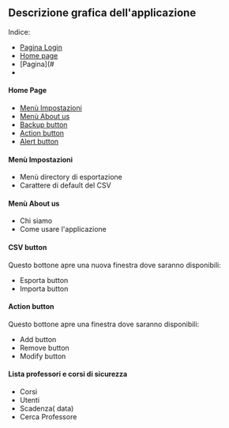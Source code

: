 ## Descrizione grafica dell'applicazione

Indice:
- [Pagina Login](#Pagina-di-login)
- [Home page](#Home-page)
- [Pagina](#
- 

#### Home Page
- [Menù Impostazioni](#Menù-Impostazioni)
- [Menù About us](#Menù-About-us)
- [Backup button](#CSV-buttuno)
- [Action button](#Action-Button)
- [Alert button](#Lista-professori-e-corsi-di-sicurezza)

#### Menù Impostazioni
- Menù directory di esportazione
- Carattere di default del CSV

#### Menù About us 
- Chi siamo
- Come usare l'applicazione

#### CSV button
Questo bottone apre una nuova finestra dove saranno disponibili:
- Esporta button
- Importa button

#### Action button
Questo bottone apre una finestra dove saranno disponibili:
- Add button
- Remove button
- Modify button

#### Lista professori e corsi di sicurezza
- Corsi
- Utenti
- Scadenza( data)
- Cerca Professore
